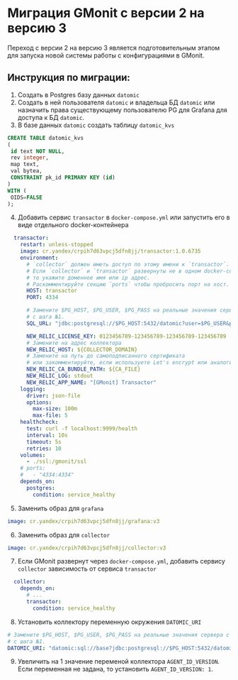 # Миграция GMonit с версии 2 на версию 3
Переход с версии 2 на версию 3 является подготовительным этапом для запуска новой системы работы с конфигурациями в GMonit.

## Инструкция по миграции:
1. Cоздать в Postgres базу данных `datomic`
2. Cоздать в ней пользователя `datomic` и владельца БД `datomic`
    или назначить права существующему пользователю PG для Grafana для доступа к БД `datomic`.
3. В базе данных `datomic` создать таблицу `datomic_kvs`
```sql
CREATE TABLE datomic_kvs
(
 id text NOT NULL,
 rev integer,
 map text,
 val bytea,
 CONSTRAINT pk_id PRIMARY KEY (id)
)
WITH (
 OIDS=FALSE
);
```
4. Добавить сервис `transactor` в `docker-compose.yml` или запустить его в виде отдельного docker-контейнера
```yaml
  transactor:
    restart: unless-stopped
    image: cr.yandex/crpih7d63vpcj5dfn8jj/transactor:1.0.6735
    environment:
      # `collector` должен иметь доступ по этому имени к `transactor`.
      # Если `collector` и `transactor` развернуты не в одном docker-compose,
      # то укажите доменное имя или ip адрес.
      # Раскомментируйте секцию `ports` чтобы пробросить порт на хост.
      HOST: transactor
      PORT: 4334

      # Замените $PG_HOST, $PG_USER, $PG_PASS на реальные значения сервера с БД `datomic`
      # с шага №1.
      SQL_URL: "jdbc:postgresql://$PG_HOST:5432/datomic?user=$PG_USER&password=$PG_PASS"

      NEW_RELIC_LICENSE_KEY: 0123456789-123456789-123456789-123456789
      # Замените на адрес коллектора
      NEW_RELIC_HOST: ${COLLECTOR_DOMAIN}
      # Замените на путь до самоподписанного сертификата
      # или закомментируйте, если используете Let's encrypt или аналоги.
      NEW_RELIC_CA_BUNDLE_PATH: ${CA_FILE}
      NEW_RELIC_LOG: stdout
      NEW_RELIC_APP_NAME: "[GMonit] Transactor"
    logging:
      driver: json-file
      options:
        max-size: 100m
        max-file: 5
    healthcheck:
      test: curl -f localhost:9999/health
      interval: 10s
      timeout: 5s
      retries: 10
    volumes:
      - ./ssl:/gmonit/ssl
    # ports:
    #   - "4334:4334"
    depends_on:
      postgres:
        condition: service_healthy
```
5. Заменить образ для `grafana`
```yaml
image: cr.yandex/crpih7d63vpcj5dfn8jj/grafana:v3
```
6. Заменить образ для `collector`
```yaml
image: cr.yandex/crpih7d63vpcj5dfn8jj/collector:v3
```
7. Если GMonit развернут через `docker-compose.yml`, добавить сервису `collector` зависимость от сервиса `transactor`
```yaml
  collector:
    depends_on:
      # ...
      transactor:
        condition: service_healthy
```
8. Установить коллектору переменную окружения `DATOMIC_URI`
```yaml
# Замените $PG_HOST, $PG_USER, $PG_PASS на реальные значения сервера с БД `datomic`
# с шага №1.
DATOMIC_URI: "datomic:sql://base?jdbc:postgresql://$PG_HOST:5432/datomic?user=$PG_USER&password=$PG_USER"
```
9. Увеличить на 1 значение переменой коллектора `AGENT_ID_VERSION`. Если переменная не задана,
то установить `AGENT_ID_VERSION: 1`.
